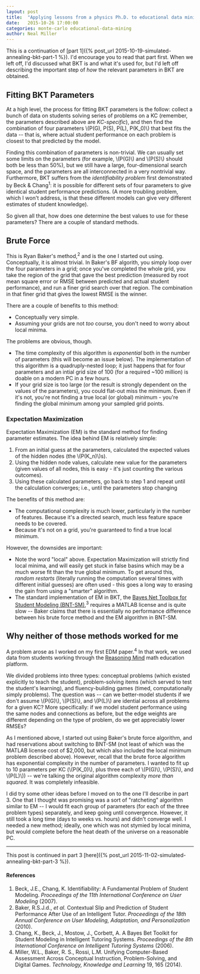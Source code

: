 ```yaml
---
layout: post
title:  "Applying lessons from a physics Ph.D. to educational data mining: part 2"
date:   2015-10-26 17:00:00
categories: monte-carlo educational-data-mining
author: Neal Miller
---
```

This is a continuation of [part 1]({% post_url 2015-10-19-simulated-annealing-bkt-part-1 %}).  I'd encourage you to read that part first.  When we left off, I'd discussed what BKT is and what it's used for, but I'd left off describing the important step of *how* the relevant parameters in BKT are obtained.

## Fitting BKT Parameters
At a high level, the process for fitting BKT parameters is the follow: collect a bunch of data on students solving series of problems on a KC (remember, the parameters described above are *KC-specific*), and then find the combination of four parameters \\(P(G), P(S), P(L), P(K_0)\\) that best fits the data -- that is, where actual student performance on each problem is closest to that predicted by the model.

Finding this combination of parameters is non-trivial.  We can usually set some limits on the parameters (for example, \\(P(G)\\) and \\(P(S)\\) should both be less than 50%), but we still have a large, four-dimensional search space, and the parameters are all interconnected in a very nontrivial way.  Furthermore, BKT suffers from the *identifiability problem* first demonstrated by Beck & Chang<sup>1</sup>: it is possible for different sets of four parameters to give identical student performance predictions.  (A more troubling problem, which I won't address, is that these different models can give very different estimates of student knowledge).

So given all that, how does one determine the best values to use for these parameters?  There are a couple of standard methods.

## Brute Force
This is Ryan Baker's method,<sup>2</sup> and is the one I started out using.  Conceptually, it is almost trivial.  In Baker's BF algorith, you simply loop over the four parameters in a grid; once you've completed the whole grid, you take the region of the grid that gave the best prediction (measured by root mean square error or RMSE between predicted and actual student performance), and run a finer grid search over that region.  The combination in that finer grid that gives the lowest RMSE is the winner.

There are a couple of benefits to this method:

* Conceptually very simple.
* Assuming your grids are not *too* course, you don't need to worry about local minima.

The problems are obvious, though.

* The time complexity of this algorithm is *exponential* both in the number of parameters (this will become an issue below).  The implementation of this algorithm is a quadruply-nested loop; it just happens that for four parameters and an intial grid size of 100 (for a required ~100 million) is doable on a modern PC in a few hours.
* If your grid size is too large (or the result is strongly dependent on the values of the parameters), you could flat-out miss the minimum.  Even if it's not, you're not finding a true local (or global) minimum - you're finding the global minimum among your sampled grid points.

### Expectation Maximization
Expectation Maximization (EM) is the standard method for finding parameter estimates.  The idea behind EM is relatively simple:

1. From an initial guess at the parameters, calculated the expected values of the hidden nodes (the \\(P(K_n)\\)s).
2. Using the hidden node values, calculate new value for the parameters (given values of all nodes, this is easy - it's just counting the various outcomes).
3. Using these calculated parameters, go back to step 1 and repeat until the calculation converges; i.e., until the parameters stop changing

The benefits of this method are:

* The computational complexity is much lower, particularly in the number of features.  Because it's a directed search, much less feature space needs to be covered.
* Because it's not on a grid, you're guaranteed to find a true local minimum.

However, the downsides are important:

* Note the word "local" above.  Expectation Maximization will strictly find local minima, and will easily get stuck in false basins which may be a much worse fit than the true global minimum.  To get around this, *random restarts* (literally running the computation several times with different initial guesses) are often used - this goes a long way to erasing the gain from using a "smarter" algorithm.
* The standard implementation of EM in BKT, the [Bayes Net Toolbox for Student Modeling (BNT-SM)](http://www.cs.cmu.edu/~listen/BNT-SM),<sup>3</sup> requires a MATLAB license and is quite slow -- Baker claims that there is essentially no performance difference between his brute force method and the EM algorithm in BNT-SM.

## Why neither of those methods worked for me

A problem arose as I worked on my first EDM paper.<sup>4</sup>  In that work, we used data from students working through the [Reasoning Mind](http://reasoningmind.org) math education platform.

We divided problems into three types: conceptual problems (which existed explicitly to teach the student), problem-solving items (which served to test the student's learning), and fluency-building games (timed, computationally simply problems).  The question was -- can we better-model students if we don't assume \\(P(G)\\), \\(P(S)\\), and \\(P(L)\\) are idential across all problems for a given KC?  More specifically: if we model student performance using the same nodes and connections as before, but the edge weights are different depending on the type of problem, do we get appreciably lower RMSEs?

As I mentioned above, I started out using Baker's brute force algorithm, and had reservations about switching to BNT-SM (not least of which was the MATLAB license cost of $2,000, but which also included the local minimum problem described above).  However, recall that the brute force algorithm has exponential complexity in the number of parameters.  I wanted to fit up to 10 parameters per KC (\\(P(K_0)\\), plus three each of \\(P(G)\\), \\(P(S)\\), and \\(P(L)\\)) -- we're talking the original algorithm complexity *more than squared*.  It was completely infeasible.

I did try some other ideas before I moved on to the one I'll describe in part 3.  One that I thought was promising was a sort of "ratcheting" algorithm similar to EM -- I would fit each group of parameters (for each of the three problem types) separately, and keep going until convergence.  However, it still took a long time (days to weeks vs. hours) and didn't converge well.  I needed a new method; ideally, one which was not stymied by local minima, but would complete before the heat death of the universe on a reasonable PC.

---

This post is continued in part 3 [here]({% post_url 2015-11-02-simulated-annealing-bkt-part-3 %}).

#### References

1. Beck, J.E., Chang, K. Identifiability: A Fundamental Problem of Student Modeling. *Proceedings of the 11th International Conference on User Modeling* (2007).
2. Baker, R.S.J.d., *et al.* Contextual Slip and Prediction of Student Performance After Use of an Intelligent Tutor. *Proceedings of the 18th Annual Conference on User Modeling, Adaptation, and Personalization* (2010).
3. Chang, K., Beck, J., Mostow, J., Corbett, A. A Bayes Bet Toolkit for Student Modeling in Intelligent Tutoring Systems. *Proceedings of the 8th International Conference on Intelligent Tutoring Systems* (2006).
4. Miller, W.L., Baker, R. S., Rossi, L.M. Unifying Computer-Based Assessment Across Conceptual Instruction, Problem-Solving, and Digital Games. *Technology, Knowledge and Learning* 19, 165 (2014).
